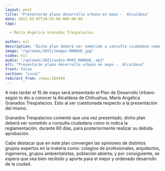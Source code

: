 ```yaml
---
layout: post
title: "Presentarán plano desarrollo urbano en mayo -  Alcaldesa"
date: 2021-05-07T20:55:00.000-06:00
tags:
  
  - María Angélica Granados Trespalacios
  
author: nil
description: "Dicho plan deberá ser sometido a consulta ciudadana como lo indica la reglamentación."
image: "/uploads/2021/images-MANQUE.jpg"
video: nil
audio: "/uploads/2021/audio-MV05_MANQUE_.mp3"
alt: "Presentarán plano desarrollo urbano en mayo -  Alcaldesa"
front: false
section: "Local"
redirect_from: /news/184349
---
```


A más tardar el 15 de mayo será presentado el Plan de Desarrollo Urbano según lo dio a conocer la Alcaldesa de Chihuahua, María Angélica Granados Trespalacios. Esto al ser cuestionada respecto a la presentación del mismo.

Granados Trespalacios comentó que una vez presentado, dicho plan deberá ser sometido a consulta ciudadana como lo indica la reglamentación, durante 60 días, para posteriormente realizar su debida aprobación.

Cabe destacar que en este plan convergen las opiniones de distintos grupos expertos en la materia como: colegios de profesionales, arquitectos, ingenieros, grupos ambientalistas, población abierta; y por consiguiente, se espera que sea bien recibido y aporte para el mejor y ordenado desarrollo de la ciudad.
